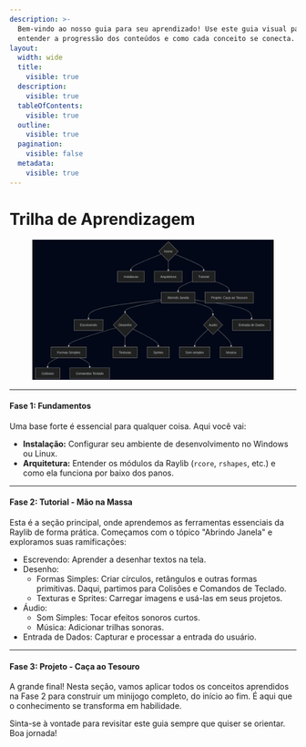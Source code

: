 ```yaml
---
description: >-
  Bem-vindo ao nosso guia para seu aprendizado! Use este guia visual para
  entender a progressão dos conteúdos e como cada conceito se conecta.
layout:
  width: wide
  title:
    visible: true
  description:
    visible: true
  tableOfContents:
    visible: true
  outline:
    visible: true
  pagination:
    visible: false
  metadata:
    visible: true
---
```


# Trilha de Aprendizagem

<figure><img src=".gitbook/assets/Captura de tela de 2025-10-03 10-46-29.png" alt=""><figcaption></figcaption></figure>

***

#### Fase 1: Fundamentos

Uma base forte é essencial para qualquer coisa. Aqui você vai:

* **Instalação:** Configurar seu ambiente de desenvolvimento no Windows ou Linux.
* **Arquitetura:** Entender os módulos da Raylib (`rcore`, `rshapes`, etc.) e como ela funciona por baixo dos panos.

***

#### Fase 2: Tutorial - Mão na Massa

Esta é a seção principal, onde aprendemos as ferramentas essenciais da Raylib de forma prática. Começamos com o tópico "Abrindo Janela" e exploramos suas ramificações:

* Escrevendo: Aprender a desenhar textos na tela.
* Desenho:
  * Formas Simples: Criar círculos, retângulos e outras formas primitivas. Daqui, partimos para Colisões e Comandos de Teclado.
  * Texturas e Sprites: Carregar imagens e usá-las em seus projetos.
* Áudio:
  * Som Simples: Tocar efeitos sonoros curtos.
  * Música: Adicionar trilhas sonoras.
* Entrada de Dados: Capturar e processar a entrada do usuário.

***

#### Fase 3: Projeto - Caça ao Tesouro

A grande final! Nesta seção, vamos aplicar todos os conceitos aprendidos na Fase 2 para construir um minijogo completo, do início ao fim. É aqui que o conhecimento se transforma em habilidade.

Sinta-se à vontade para revisitar este guia sempre que quiser se orientar. Boa jornada!

